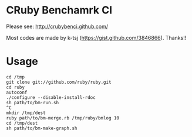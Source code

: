 # CRuby Benchamrk CI

Please see: http://crubybenci.github.com/

Most codes are made by k-tsj (https://gist.github.com/3846866). Thanks!!

# Usage

    cd /tmp
    git clone git://github.com/ruby/ruby.git
    cd ruby
    autoconf
    ./configure --disable-install-rdoc
    sh path/to/bm-run.sh
    ^C
    mkdir /tmp/dest
    ruby path/to/bm-merge.rb /tmp/ruby/bmlog 10
    cd /tmp/dest
    sh path/to/bm-make-graph.sh
